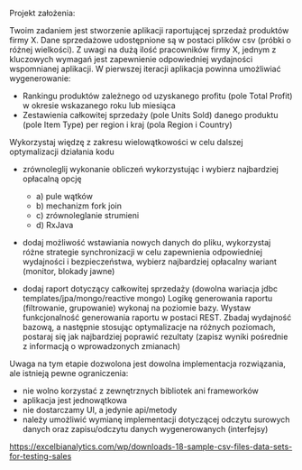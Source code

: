Projekt założenia:

Twoim zadaniem jest stworzenie aplikacji raportującej sprzedaż produktów firmy X.
Dane sprzedażowe udostępnione są w postaci plików csv (próbki o różnej wielkości).
Z uwagi na dużą ilość pracowników firmy X, jednym z kluczowych wymagań jest zapewnienie odpowiedniej wydajności
wspomnianej aplikacji.
W pierwszej iteracji aplikacja powinna umożliwiać wygenerowanie: 
- Rankingu produktów zależnego od uzyskanego profitu (pole Total Profit) w okresie wskazanego roku lub miesiąca 
- Zestawienia całkowitej sprzedaży (pole Units Sold) danego produktu (pole Item Type) per region i kraj (pola Region i Country)

Wykorzystaj więdzę z zakresu wielowątkowości w celu dalszej optymalizacji działania kodu
- zrównoleglij wykonanie obliczeń wykorzystując i wybierz najbardziej opłacalną opcję
  - a) pule wątków
  - b) mechanizm fork join
  - c) zrównoleglanie strumieni
  - d) RxJava
- dodaj możliwość wstawiania nowych danych do pliku, wykorzystaj różne strategie synchronizacji w celu zapewnienia
  odpowiedniej wydajności i bezpieczeństwa, wybierz najbardziej opłacalny wariant (monitor, blokady jawne)

- dodaj raport dotyczący całkowitej sprzedaży (dowolna wariacja jdbc templates/jpa/mongo/reactive mongo)
Logikę generowania raportu (filtrowanie, grupowanie) wykonaj na poziomie bazy. Wystaw funkcjonalność generowania raportu
w postaci REST. Zbadaj wydajność bazową, a następnie stosując optymalizacje na różnych poziomach, 
postaraj się jak najbardziej poprawić rezultaty (zapisz wyniki pośrednie z informacją o wprowadzonych zmianach) 


Uwaga na tym etapie dozwolona jest dowolna implementacja rozwiązania, ale istnieją pewne ograniczenia:
- nie wolno korzystać z zewnętrznych bibliotek ani frameworków
- aplikacja jest jednowątkowa
- nie dostarczamy UI, a jedynie api/metody 
- należy umożliwić wymianę implementacji dotyczącej odczytu surowych danych oraz zapisu/odczytu danych wygenerowanych (interfejsy)

https://excelbianalytics.com/wp/downloads-18-sample-csv-files-data-sets-for-testing-sales
